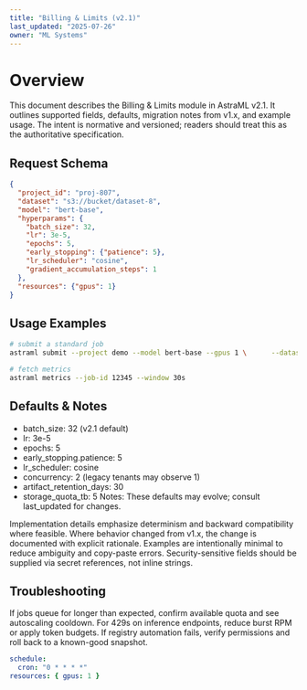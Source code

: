 ```yaml
---
title: "Billing & Limits (v2.1)"
last_updated: "2025-07-26"
owner: "ML Systems"
---
```

# Overview
This document describes the Billing & Limits module in AstraML v2.1. It outlines supported fields, defaults, migration notes from v1.x, and example usage. The intent is normative and versioned; readers should treat this as the authoritative specification.

## Request Schema

```json
{
  "project_id": "proj-807",
  "dataset": "s3://bucket/dataset-8",
  "model": "bert-base",
  "hyperparams": {
    "batch_size": 32,
    "lr": 3e-5,
    "epochs": 5,
    "early_stopping": {"patience": 5},
    "lr_scheduler": "cosine",
    "gradient_accumulation_steps": 1
  },
  "resources": {"gpus": 1}
}
```


## Usage Examples

```bash
# submit a standard job
astraml submit --project demo --model bert-base --gpus 1 \      --dataset s3://bucket/ds --batch-size 32 --epochs 5 --lr 3e-5

# fetch metrics
astraml metrics --job-id 12345 --window 30s
```


## Defaults & Notes
- batch_size: 32 (v2.1 default)
- lr: 3e-5
- epochs: 5
- early_stopping.patience: 5
- lr_scheduler: cosine
- concurrency: 2 (legacy tenants may observe 1)
- artifact_retention_days: 30
- storage_quota_tb: 5
Notes: These defaults may evolve; consult last_updated for changes.

Implementation details emphasize determinism and backward compatibility where feasible. Where behavior changed from v1.x, the change is documented with explicit rationale. Examples are intentionally minimal to reduce ambiguity and copy-paste errors. Security-sensitive fields should be supplied via secret references, not inline strings.

## Troubleshooting
If jobs queue for longer than expected, confirm available quota and see autoscaling cooldown. For 429s on inference endpoints, reduce burst RPM or apply token budgets. If registry automation fails, verify permissions and roll back to a known-good snapshot.

```yaml
schedule:
  cron: "0 * * * *"
resources: { gpus: 1 }
```
